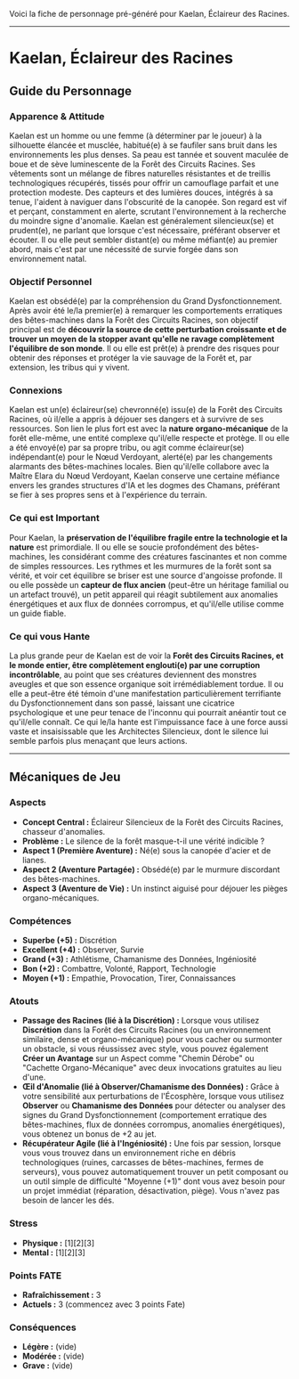 Voici la fiche de personnage pré-généré pour Kaelan, Éclaireur des Racines.

---

# Kaelan, Éclaireur des Racines

## Guide du Personnage

### Apparence & Attitude

Kaelan est un homme ou une femme (à déterminer par le joueur) à la silhouette élancée et musclée, habitué(e) à se faufiler sans bruit dans les environnements les plus denses. Sa peau est tannée et souvent maculée de boue et de sève luminescente de la Forêt des Circuits Racines. Ses vêtements sont un mélange de fibres naturelles résistantes et de treillis technologiques récupérés, tissés pour offrir un camouflage parfait et une protection modeste. Des capteurs et des lumières douces, intégrés à sa tenue, l'aident à naviguer dans l'obscurité de la canopée. Son regard est vif et perçant, constamment en alerte, scrutant l'environnement à la recherche du moindre signe d'anomalie. Kaelan est généralement silencieux(se) et prudent(e), ne parlant que lorsque c'est nécessaire, préférant observer et écouter. Il ou elle peut sembler distant(e) ou même méfiant(e) au premier abord, mais c'est par une nécessité de survie forgée dans son environnement natal.

### Objectif Personnel

Kaelan est obsédé(e) par la compréhension du Grand Dysfonctionnement. Après avoir été le/la premier(e) à remarquer les comportements erratiques des bêtes-machines dans la Forêt des Circuits Racines, son objectif principal est de **découvrir la source de cette perturbation croissante et de trouver un moyen de la stopper avant qu'elle ne ravage complètement l'équilibre de son monde**. Il ou elle est prêt(e) à prendre des risques pour obtenir des réponses et protéger la vie sauvage de la Forêt et, par extension, les tribus qui y vivent.

### Connexions

Kaelan est un(e) éclaireur(se) chevronné(e) issu(e) de la Forêt des Circuits Racines, où il/elle a appris à déjouer ses dangers et à survivre de ses ressources. Son lien le plus fort est avec la **nature organo-mécanique** de la forêt elle-même, une entité complexe qu'il/elle respecte et protège. Il ou elle a été envoyé(e) par sa propre tribu, ou agit comme éclaireur(se) indépendant(e) pour le Nœud Verdoyant, alerté(e) par les changements alarmants des bêtes-machines locales. Bien qu'il/elle collabore avec la Maître Elara du Nœud Verdoyant, Kaelan conserve une certaine méfiance envers les grandes structures d'IA et les dogmes des Chamans, préférant se fier à ses propres sens et à l'expérience du terrain.

### Ce qui est Important

Pour Kaelan, la **préservation de l'équilibre fragile entre la technologie et la nature** est primordiale. Il ou elle se soucie profondément des bêtes-machines, les considérant comme des créatures fascinantes et non comme de simples ressources. Les rythmes et les murmures de la forêt sont sa vérité, et voir cet équilibre se briser est une source d'angoisse profonde. Il ou elle possède un **capteur de flux ancien** (peut-être un héritage familial ou un artefact trouvé), un petit appareil qui réagit subtilement aux anomalies énergétiques et aux flux de données corrompus, et qu'il/elle utilise comme un guide fiable.

### Ce qui vous Hante

La plus grande peur de Kaelan est de voir la **Forêt des Circuits Racines, et le monde entier, être complètement englouti(e) par une corruption incontrôlable**, au point que ses créatures deviennent des monstres aveugles et que son essence organique soit irrémédiablement tordue. Il ou elle a peut-être été témoin d'une manifestation particulièrement terrifiante du Dysfonctionnement dans son passé, laissant une cicatrice psychologique et une peur tenace de l'inconnu qui pourrait anéantir tout ce qu'il/elle connaît. Ce qui le/la hante est l'impuissance face à une force aussi vaste et insaisissable que les Architectes Silencieux, dont le silence lui semble parfois plus menaçant que leurs actions.

---

## Mécaniques de Jeu

### Aspects

*   **Concept Central :** Éclaireur Silencieux de la Forêt des Circuits Racines, chasseur d'anomalies.
*   **Problème :** Le silence de la forêt masque-t-il une vérité indicible ?
*   **Aspect 1 (Première Aventure) :** Né(e) sous la canopée d'acier et de lianes.
*   **Aspect 2 (Aventure Partagée) :** Obsédé(e) par le murmure discordant des bêtes-machines.
*   **Aspect 3 (Aventure de Vie) :** Un instinct aiguisé pour déjouer les pièges organo-mécaniques.

### Compétences

*   **Superbe (+5) :** Discrétion
*   **Excellent (+4) :** Observer, Survie
*   **Grand (+3) :** Athlétisme, Chamanisme des Données, Ingéniosité
*   **Bon (+2) :** Combattre, Volonté, Rapport, Technologie
*   **Moyen (+1) :** Empathie, Provocation, Tirer, Connaissances

### Atouts

*   **Passage des Racines (lié à la Discrétion) :** Lorsque vous utilisez **Discrétion** dans la Forêt des Circuits Racines (ou un environnement similaire, dense et organo-mécanique) pour vous cacher ou surmonter un obstacle, si vous réussissez avec style, vous pouvez également **Créer un Avantage** sur un Aspect comme "Chemin Dérobe" ou "Cachette Organo-Mécanique" avec deux invocations gratuites au lieu d'une.
*   **Œil d'Anomalie (lié à Observer/Chamanisme des Données) :** Grâce à votre sensibilité aux perturbations de l'Écosphère, lorsque vous utilisez **Observer** ou **Chamanisme des Données** pour détecter ou analyser des signes du Grand Dysfonctionnement (comportement erratique des bêtes-machines, flux de données corrompus, anomalies énergétiques), vous obtenez un bonus de +2 au jet.
*   **Récupérateur Agile (lié à l'Ingéniosité) :** Une fois par session, lorsque vous vous trouvez dans un environnement riche en débris technologiques (ruines, carcasses de bêtes-machines, fermes de serveurs), vous pouvez automatiquement trouver un petit composant ou un outil simple de difficulté "Moyenne (+1)" dont vous avez besoin pour un projet immédiat (réparation, désactivation, piège). Vous n'avez pas besoin de lancer les dés.

### Stress

*   **Physique :** [1][2][3]
*   **Mental :** [1][2][3]

### Points FATE

*   **Rafraîchissement :** 3
*   **Actuels :** 3 (commencez avec 3 points Fate)

### Conséquences

*   **Légère :** (vide)
*   **Modérée :** (vide)
*   **Grave :** (vide)